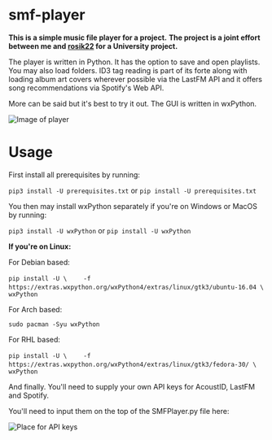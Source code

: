 # smf-player

**This is a simple music file player for a project.**
**The project is a joint effort between me and [rosik22](https://www.github.com/rosik22 "rosik22") for a University project.**

The player is written in Python. It has the option to save and open playlists. You may also load folders.
ID3 tag reading is part of its forte along with loading album art covers wherever possible via the LastFM API and it offers 
song recommendations via Spotify's Web API.

More can be said but it's best to try it out. The GUI is written in wxPython.



![Image of player](https://github.com/roterabe/smf-player/blob/master/example.png)



# Usage

First install all prerequisites by running:

`pip3 install -U prerequisites.txt` or `pip install -U prerequisites.txt`

You then may install wxPython separately if you're on Windows or MacOS by running:

`pip3 install -U wxPython` or `pip install -U wxPython`

**If you're on Linux:**

For Debian based:

`pip install -U \`
`    -f https://extras.wxpython.org/wxPython4/extras/linux/gtk3/ubuntu-16.04 \`
`    wxPython`

For Arch based:

`sudo pacman -Syu wxPython`

For RHL based:

`pip install -U \`
`    -f https://extras.wxpython.org/wxPython4/extras/linux/gtk3/fedora-30/ \`
`    wxPython`


And finally. You'll need to supply your own API keys for AcoustID, LastFM and Spotify.

You'll need to input them on the top of the SMFPlayer.py file here:

![Place for API keys](https://github.com/roterabe/smf-player/blob/master/keys.png)

